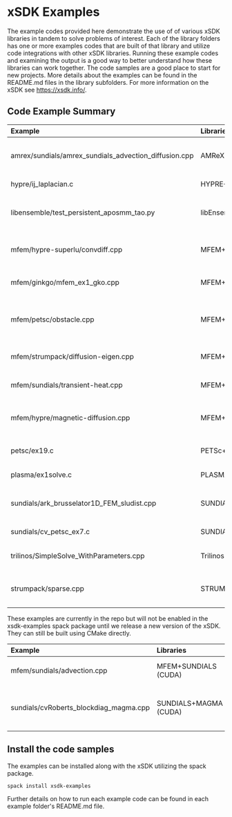# xSDK Examples

The example codes provided here demonstrate the use of of various xSDK libraries in tandem to solve problems of 
interest.  Each of the library folders has one or more examples codes that are built of that library 
and utilize code integrations with other xSDK libraries.  Running these example codes and
examining the output is a good way to better understand how these libraries can work together. The
code samples are a good place to start for new projects.  More details about the examples can be found 
in the README.md files in the library subfolders.  For more information on the xSDK see <https://xsdk.info/>.

## Code Example Summary

| Example                                               | Libraries                | Description                                       |
|:------------------------------------------------------|:-------------------------|:--------------------------------------------------|
| amrex/sundials/amrex_sundials_advection_diffusion.cpp | AMReX+SUNDIALS           | 2D Advection-diffusion problem                    |
| hypre/ij_laplacian.c                                  | HYPRE+SuperLU_Dist       | 2D Laplacian problem                              |
| libensemble/test_persistent_aposmm_tao.py             | libEnsemble+PETSc        | 2D constrained optimization problem               |
| mfem/hypre-superlu/convdiff.cpp                       | MFEM+HYPRE+SuperLU_Dist  | 2D steady state convective diffusion              |
| mfem/ginkgo/mfem_ex1_gko.cpp                          | MFEM+Ginkgo              | 2D Poisson problem with Ginko solver              |
| mfem/petsc/obstacle.cpp                               | MFEM+PETSc               | Membrane obstacle problem (min energy functional) |
| mfem/strumpack/diffusion-eigen.cpp                    | MFEM+STRUMPACK+HYPRE     | Diffusion eigenvalue problem                      |
| mfem/sundials/transient-heat.cpp                      | MFEM+SUNDIALS            | 2D Transient nonlinear heat conduction            |
| mfem/hypre/magnetic-diffusion.cpp                     | MFEM+HYPRE               | Steady state magnetic diffusion problem           |
| petsc/ex19.c                                          | PETSc+HYPRE+SuperLU_Dist | 2D nonlinear driven cavity problem                |
| plasma/ex1solve.c                                     | PLASMA+SLATE+BLASPP      | Linear system direct solution                     |
| sundials/ark_brusselator1D_FEM_sludist.cpp            | SUNDIALS+SuperLU_Dist    | Chemical kinetics brusselator problem             |
| sundials/cv_petsc_ex7.c                               | SUNDIALS+PETSc           | 2D nonlinear PDE solution                         |
| trilinos/SimpleSolve_WithParameters.cpp               | Trilinos+SuperLU_Dist    | Small linear system direct solution               |
| strumpack/sparse.cpp                                  | STRUMPACK+ButterflyPACK  | 3D Poisson problem with STRUMPACK preconditioner  |

These examples are currently in the repo but will not be enabled in the xsdk-examples spack package until we release a new version of the xSDK.
They can still be built using CMake directly.

|   Example                                  | Libraries                   | Description                                       |
|:-------------------------------------------|:----------------------------|:--------------------------------------------------|
|  mfem/sundials/advection.cpp               | MFEM+SUNDIALS (CUDA)        | 2D Time-dependent advection                       |
|  sundials/cvRoberts_blockdiag_magma.cpp    | SUNDIALS+MAGMA (CUDA)       | Solves a group of chemical kinetics ODEs          |

## Install the code samples

The examples can be installed along with the xSDK utilizing the spack package.
```
spack install xsdk-examples
```

Further details on how to run each example code can be found in each example folder's README.md file.
